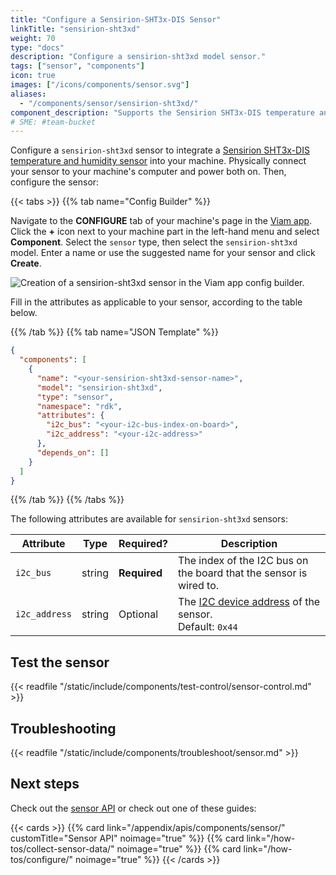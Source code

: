```yaml
---
title: "Configure a Sensirion-SHT3x-DIS Sensor"
linkTitle: "sensirion-sht3xd"
weight: 70
type: "docs"
description: "Configure a sensirion-sht3xd model sensor."
tags: ["sensor", "components"]
icon: true
images: ["/icons/components/sensor.svg"]
aliases:
  - "/components/sensor/sensirion-sht3xd/"
component_description: "Supports the Sensirion SHT3x-DIS temperature and humidity sensor."
# SME: #team-bucket
---
```


Configure a `sensirion-sht3xd` sensor to integrate a [Sensirion SHT3x-DIS temperature and humidity sensor](https://www.adafruit.com/product/2857) into your machine.
Physically connect your sensor to your machine's computer and power both on.
Then, configure the sensor:

{{< tabs >}}
{{% tab name="Config Builder" %}}

Navigate to the **CONFIGURE** tab of your machine's page in the [Viam app](https://app.viam.com).
Click the **+** icon next to your machine part in the left-hand menu and select **Component**.
Select the `sensor` type, then select the `sensirion-sht3xd` model.
Enter a name or use the suggested name for your sensor and click **Create**.

![Creation of a sensirion-sht3xd sensor in the Viam app config builder.](/components/sensor/sensirion-sht3xd-sensor-ui-config.png)

Fill in the attributes as applicable to your sensor, according to the table below.

{{% /tab %}}
{{% tab name="JSON Template" %}}

```json {class="line-numbers linkable-line-numbers"}
{
  "components": [
    {
      "name": "<your-sensirion-sht3xd-sensor-name>",
      "model": "sensirion-sht3xd",
      "type": "sensor",
      "namespace": "rdk",
      "attributes": {
        "i2c_bus": "<your-i2c-bus-index-on-board>",
        "i2c_address": "<your-i2c-address>"
      },
      "depends_on": []
    }
  ]
}
```

{{% /tab %}}
{{% /tabs %}}

The following attributes are available for `sensirion-sht3xd` sensors:

<!-- prettier-ignore -->
| Attribute | Type | Required? | Description |
| --------- | ---- | --------- | ----------- |
| `i2c_bus` | string | **Required** | The index of the I2C bus on the board that the sensor is wired to. |
| `i2c_address` | string | Optional | The [I2C device address](https://learn.adafruit.com/i2c-addresses/overview) of the sensor. <br> Default: `0x44` |

## Test the sensor

{{< readfile "/static/include/components/test-control/sensor-control.md" >}}

## Troubleshooting

{{< readfile "/static/include/components/troubleshoot/sensor.md" >}}

## Next steps

Check out the [sensor API](/appendix/apis/components/sensor/) or check out one of these guides:

{{< cards >}}
{{% card link="/appendix/apis/components/sensor/" customTitle="Sensor API" noimage="true" %}}
{{% card link="/how-tos/collect-sensor-data/" noimage="true" %}}
{{% card link="/how-tos/configure/" noimage="true" %}}
{{< /cards >}}
